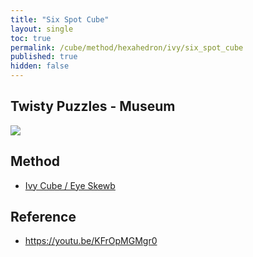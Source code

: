 ```yaml
---
title: "Six Spot Cube"
layout: single
toc: true
permalink: /cube/method/hexahedron/ivy/six_spot_cube
published: true
hidden: false
---
```


<head>
  <base target="_blank">
</head>



## Twisty Puzzles - Museum

<a href="https://twistypuzzles.com/app/museum/museum_showitem.php?pkey=6467">
  <img src="https://twistypuzzles.com/museum/large/06467-01.jpg">
</a>



## Method

- [Ivy Cube / Eye Skewb](/cube/method/hexahedron/ivy/ivy_cube_eye_skewb)



## Reference

- <https://youtu.be/KFrOpMGMgr0>
